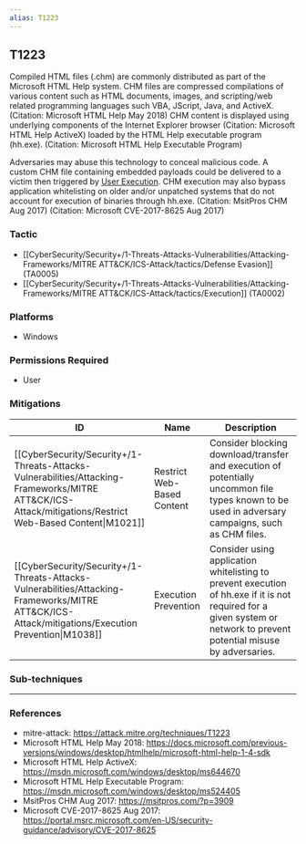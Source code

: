```yaml
---
alias: T1223
---
```


## T1223

Compiled HTML files (.chm) are commonly distributed as part of the Microsoft HTML Help system. CHM files are compressed compilations of various content such as HTML documents, images, and scripting/web related programming languages such VBA, JScript, Java, and ActiveX. (Citation: Microsoft HTML Help May 2018) CHM content is displayed using underlying components of the Internet Explorer browser (Citation: Microsoft HTML Help ActiveX) loaded by the HTML Help executable program (hh.exe). (Citation: Microsoft HTML Help Executable Program)

Adversaries may abuse this technology to conceal malicious code. A custom CHM file containing embedded payloads could be delivered to a victim then triggered by [User Execution](https://attack.mitre.org/techniques/T1204). CHM execution may also bypass application whitelisting on older and/or unpatched systems that do not account for execution of binaries through hh.exe. (Citation: MsitPros CHM Aug 2017) (Citation: Microsoft CVE-2017-8625 Aug 2017)


### Tactic
- [[CyberSecurity/Security+/1-Threats-Attacks-Vulnerabilities/Attacking-Frameworks/MITRE ATT&CK/ICS-Attack/tactics/Defense Evasion]] (TA0005)
- [[CyberSecurity/Security+/1-Threats-Attacks-Vulnerabilities/Attacking-Frameworks/MITRE ATT&CK/ICS-Attack/tactics/Execution]] (TA0002)

### Platforms
- Windows

### Permissions Required
- User

### Mitigations

| ID | Name | Description |
| --- | --- | --- |
| [[CyberSecurity/Security+/1-Threats-Attacks-Vulnerabilities/Attacking-Frameworks/MITRE ATT&CK/ICS-Attack/mitigations/Restrict Web-Based Content\|M1021]] | Restrict Web-Based Content | Consider blocking download/transfer and execution of potentially uncommon file types known to be used in adversary campaigns, such as CHM files. |
| [[CyberSecurity/Security+/1-Threats-Attacks-Vulnerabilities/Attacking-Frameworks/MITRE ATT&CK/ICS-Attack/mitigations/Execution Prevention\|M1038]] | Execution Prevention | Consider using application whitelisting to prevent execution of hh.exe if it is not required for a given system or network to prevent potential misuse by adversaries. |

### Sub-techniques


---
### References

- mitre-attack: https://attack.mitre.org/techniques/T1223
- Microsoft HTML Help May 2018: https://docs.microsoft.com/previous-versions/windows/desktop/htmlhelp/microsoft-html-help-1-4-sdk
- Microsoft HTML Help ActiveX: https://msdn.microsoft.com/windows/desktop/ms644670
- Microsoft HTML Help Executable Program: https://msdn.microsoft.com/windows/desktop/ms524405
- MsitPros CHM Aug 2017: https://msitpros.com/?p=3909
- Microsoft CVE-2017-8625 Aug 2017: https://portal.msrc.microsoft.com/en-US/security-guidance/advisory/CVE-2017-8625
